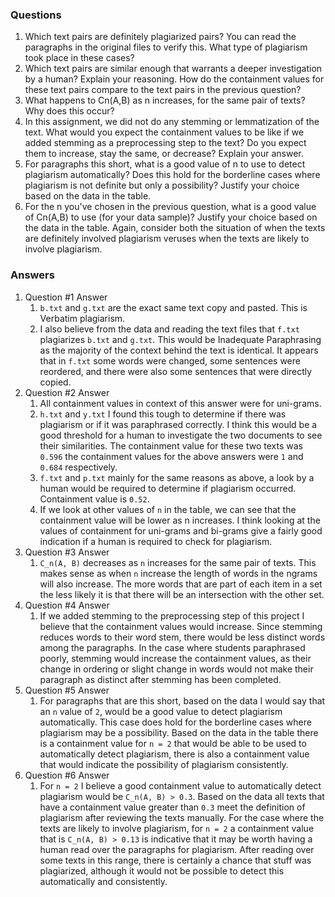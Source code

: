 ### Questions

1. Which text pairs are definitely plagiarized pairs? You can read the paragraphs in the original files to verify this.
   What type of plagiarism took place in these cases?
2. Which text pairs are similar enough that warrants a deeper investigation by a human? Explain your reasoning. How do
   the containment values for these text pairs compare to the text pairs in the previous question?
3. What happens to Cn(A,B) as n increases, for the same pair of texts? Why does this occur?
4. In this assignment, we did not do any stemming or lemmatization of the text. What would you expect the containment
   values to be like if we added stemming as a preprocessing step to the text? Do you expect them to increase, stay the
   same, or decrease? Explain your answer.
5. For paragraphs this short, what is a good value of n to use to detect plagiarism automatically? Does this hold for
   the borderline cases where plagiarism is not definite but only a possibility? Justify your choice based on the data
   in the table.
6. For the n you've chosen in the previous question, what is a good value of Cn(A,B) to use (for your data sample)?
   Justify your choice based on the data in the table. Again, consider both the situation of when the texts are
   definitely involved plagiarism veruses when the texts are likely to involve plagiarism.

### Answers

1. Question #1 Answer
    1. `b.txt` and `g.txt` are the exact same text copy and pasted. This is Verbatim plagiarism.
    2. I also believe from the data and reading the text files that `f.txt` plagiarizes `b.txt` and `g.txt`. This would
       be Inadequate Paraphrasing as the majority of the context behind the text is identical. It appears that
       in `f.txt` some words were changed, some sentences were reordered, and there were also some sentences that were
       directly copied.
2. Question #2 Answer
    1. All containment values in context of this answer were for uni-grams.
    2. `h.txt` and `y.txt` I found this tough to determine if there was plagiarism or if it was paraphrased correctly. I
       think this would be a good threshold for a human to investigate the two documents to see their similarities. The
       containment value for these two texts was `0.596` the containment values for the above answers were `1`
       and `0.684` respectively.
    3. `f.txt` and `p.txt` mainly for the same reasons as above, a look by a human would be required to determine if
       plagiarism occurred. Containment value is `0.52`.
    4. If we look at other values of `n` in the table, we can see that the containment value will be lower as n
       increases. I think looking at the values of containment for uni-grams and bi-grams give a fairly good indication
       if a human is required to check for plagiarism.
3. Question #3 Answer
    1. `C_n(A, B)` decreases as `n` increases for the same pair of texts. This makes sense as when `n` increase the
       length of words in the ngrams will also increase. The more words that are part of each item in a set the less
       likely it is that there will be an intersection with the other set.
4. Question #4 Answer
    1. If we added stemming to the preprocessing step of this project I believe that the containment values would
       increase. Since stemming reduces words to their word stem, there would be less distinct words among the
       paragraphs. In the case where students paraphrased poorly, stemming would increase the containment values, as
       their change in ordering or slight change in words would not make their paragraph as distinct after stemming has
       been completed.
5. Question #5 Answer
    1. For paragraphs that are this short, based on the data I would say that an `n` value of `2`, would be a good value
       to detect plagiarism automatically. This case does hold for the borderline cases where plagiarism may be a
       possibility. Based on the data in the table there is a containment value for `n = 2` that would be able to be
       used to automatically detect plagiarism, there is also a containment value that would indicate the possibility of
       plagiarism consistently.
6. Question #6 Answer
    1. For `n = 2` I believe a good containment value to automatically detect plagiarism would be `C_n(A, B) > 0.3`.
       Based on the data all texts that have a containment value greater than `0.3` meet the definition of plagiarism
       after reviewing the texts manually. For the case where the texts are likely to involve plagiarism, for `n = 2` a
       containment value that is `C_n(A, B) > 0.13` is indicative that it may be worth having a human read over the
       paragraphs for plagiarism. After reading over some texts in this range, there is certainly a chance that stuff
       was plagiarized, although it would not be possible to detect this automatically and consistently. 